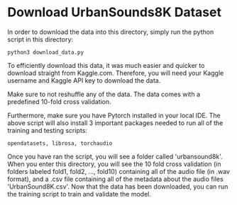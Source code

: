 # Download UrbanSounds8K Dataset

In order to download the data into this directory, simply run the python script in this directory:

    python3 download_data.py
    
    
To efficiently download this data, it was much easier and quicker to download straight from Kaggle.com. Therefore, you will need your Kaggle username and Kaggle API key to download the data.

Make sure to not reshuffle any of the data. The data comes with a predefined 10-fold cross validation. 

Furthermore, make sure you have Pytorch installed in your local IDE. The above script will also install 3 important packages needed to run all of the training and testing scripts:

    opendatasets, librosa, torchaudio
    
Once you have ran the script, you will see a folder called 'urbansound8k'. When you enter this directory, you will see the 10 fold cross validation (in folders labeled fold1, fold2, ..., fold10) containing all of the audio file (in .wav format), and a .csv file containing all of the metadata about the audio files 'UrbanSound8K.csv'. Now that the data has been downloaded, you can run the training script to train and validate the model.
